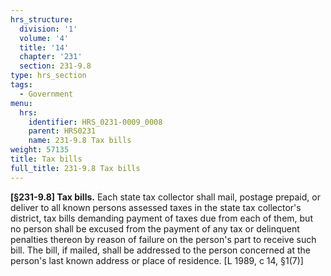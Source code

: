 ```yaml
---
hrs_structure:
  division: '1'
  volume: '4'
  title: '14'
  chapter: '231'
  section: 231-9.8
type: hrs_section
tags:
  - Government
menu:
  hrs:
    identifier: HRS_0231-0009_0008
    parent: HRS0231
    name: 231-9.8 Tax bills
weight: 57135
title: Tax bills
full_title: 231-9.8 Tax bills
---
```

**[§231-9.8] Tax bills.** Each state tax collector shall mail, postage prepaid, or deliver to all known persons assessed taxes in the state tax collector's district, tax bills demanding payment of taxes due from each of them, but no person shall be excused from the payment of any tax or delinquent penalties thereon by reason of failure on the person's part to receive such bill. The bill, if mailed, shall be addressed to the person concerned at the person's last known address or place of residence. [L 1989, c 14, §1(7)]